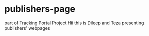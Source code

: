 # publishers-page
part of Tracking Portal Project
Hii this is Dileep and Teza presenting publishers' webpages 

